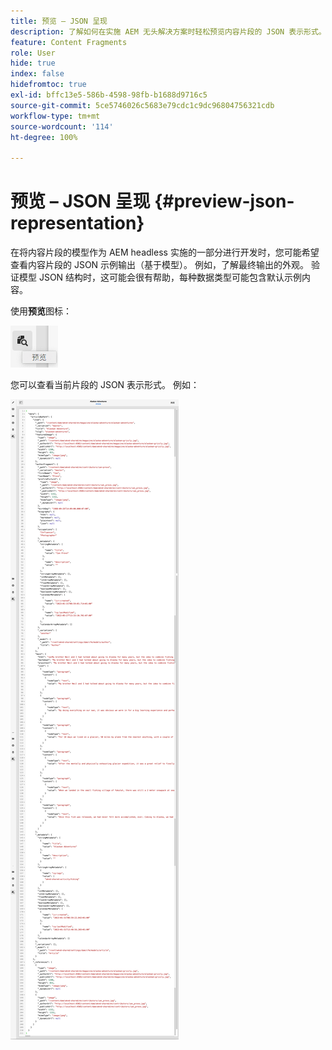 ```yaml
---
title: 预览 – JSON 呈现
description: 了解如何在实施 AEM 无头解决方案时轻松预览内容片段的 JSON 表示形式。
feature: Content Fragments
role: User
hide: true
index: false
hidefromtoc: true
exl-id: bffc13e5-586b-4598-98fb-b1688d9716c5
source-git-commit: 5ce5746026c5683e79cdc1c9dc96804756321cdb
workflow-type: tm+mt
source-wordcount: '114'
ht-degree: 100%

---
```


# 预览 – JSON 呈现 {#preview-json-representation}

<!--
hide: yes
index: no
hidefromtoc: yes
-->

在将内容片段的模型作为 AEM headless 实施的一部分进行开发时，您可能希望查看内容片段的 JSON 示例输出（基于模型）。 例如，了解最终输出的外观。 验证模型 JSON 结构时，这可能会很有帮助，每种数据类型可能包含默认示例内容。

使用&#x200B;**预览**&#x200B;图标：

![内容片段编辑器 – “预览”选项卡](assets/cfm-preview-01.png)

您可以查看当前片段的 JSON 表示形式。 例如：

![内容片段编辑器 – 片段的预览](assets/cfm-preview-02.png)

<!--
**Copy URL** lets you copy to clipboard the URL for either author or publish.
-->
